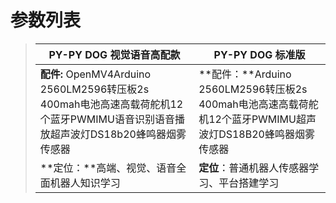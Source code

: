 # **参数列表**

>| PY-PY DOG 视觉语音高配款                                     | PY-PY DOG 标准版                                             |
>| ------------------------------------------------------------ | ------------------------------------------------------------ |
>| **配件:** OpenMV4Arduino 2560LM2596转压板2s 400mah电池高速高载荷舵机12个蓝牙PWMIMU语音识别语音播放超声波灯DS18b20蜂鸣器烟雾传感器 | **配件：**Arduino 2560LM2596转压板2s 400mah电池高速高载荷舵机12个蓝牙PWMIMU超声波灯DS18B20蜂鸣器烟雾传感器 |
>| **定位：**高端、视觉、语音全面机器人知识学习                 | **定位**：普通机器人传感器学习、平台搭建学习                 |

 

 

 

 